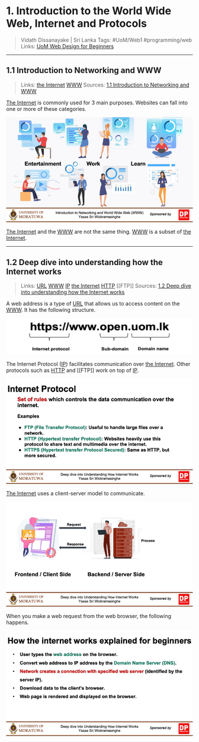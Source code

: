 # 1. Introduction to the World Wide Web, Internet and Protocols

> Vidath Dissanayake | Sri Lanka
> Tags: #UoM/Web1 #programming/web
> Links: [UoM Web Design for Beginners](../UoM%20Web%20Design%20for%20Beginners.md)

---

## 1.1 Introduction to Networking and WWW
> Links:  [the Internet](../../../../network/the%20Internet/the%20Internet.md) [WWW](../../../../network/the%20Internet/WWW.md)
> Sources: [1.1 Introduction to Networking and WWW](https://open.uom.lk/pluginfile.php/4727/mod_hvp/content/27/videos/sources-620dd002e4841.mp4)

[The Internet](../../../../network/the%20Internet/the%20Internet.md) is commonly used for 3 main purposes. Websites can fall into one or more of these categories.

![uses of internet](assets/images/uses%20of%20internet.jpeg)


[The Internet](../../../../network/the%20Internet/the%20Internet.md) and the [WWW](../../../../network/the%20Internet/WWW.md) are not the same thing. [WWW](../../../../network/the%20Internet/WWW.md) is a subset of [the Internet](../../../../network/the%20Internet/the%20Internet.md).

---

## 1.2 Deep dive into understanding how the Internet works

> Links: [URL](../../../../network/the%20Internet/URL.md) [WWW](../../../../network/the%20Internet/WWW.md) [IP](../../../../network/communication%20protocol/TCP%20IP%20layer%202/OSI%20layer%203/IP/IP.md) [the Internet](../../../../network/the%20Internet/the%20Internet.md) [HTTP](../../../../network/communication%20protocol/TCP%20IP%20layer%204/OSI%20layer%207/HTTP.md) [[FTP]]
> Sources: [1.2 Deep dive into understanding how the Internet works](https://open.uom.lk/pluginfile.php/4732/mod_hvp/content/32/videos/sources-620dd3400eb09.mp4)

A web address is a type of [URL](../../../../network/the%20Internet/URL.md) that allows us to access content on the [WWW](../../../../network/the%20Internet/WWW.md). It has the following structure.

![web address](assets/images/web%20address.png)

The Internet Protocol ([IP](../../../../network/communication%20protocol/TCP%20IP%20layer%202/OSI%20layer%203/IP/IP.md)) facilitates communication over [the Internet](../../../../network/the%20Internet/the%20Internet.md). Other protocols such as [HTTP](../../../../network/communication%20protocol/TCP%20IP%20layer%204/OSI%20layer%207/HTTP.md) and [[FTP]] work on top of [IP](../../../../network/communication%20protocol/TCP%20IP%20layer%202/OSI%20layer%203/IP/IP.md).

![internet protocol](assets/images/internet%20protocol.png)

[The Internet](../../../../network/the%20Internet/the%20Internet.md) uses a client-server model to communicate.

![client server model](assets/images/client%20server%20model.png)

When you make a web request from the web browser, the following happens.

![how the internet works](assets/images/how%20the%20internet%20works.png)

